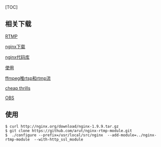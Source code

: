 [TOC]

## 相关下载

[RTMP](https://github.com/arut/nginx-rtmp-module)

[nginx下载](http://nginx.org/download/)

[nginx代码库](http://hg.nginx.org/)

[使用](https://www.cnblogs.com/monjeo/p/8492357.html)

[ffmpeg推rtsp和rtmp流](http://www.cnblogs.com/dwj192/p/7068314.html)

[cheap thrills](http://player.yinyuetai.com/video/player/2527677/v_0.swf)

[OBS](https://obsproject.com/)

## 使用

```shell
$ curl http://nginx.org/download/nginx-1.9.9.tar.gz
$ git clone https://github.com/arut/nginx-rtmp-module.git 
$  ./configure --prefix=/usr/local/src/nginx  --add-module=../nginx-rtmp-module  --with-http_ssl_module    
```

